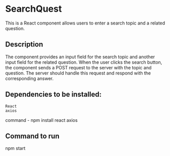 # SearchQuest
This is a React component allows users to enter a search topic and a related question. 

## Description
The component provides an input field for the search topic and another input field for the related question. 
When the user clicks the search button, the component sends a POST request to the server with the topic and question. 
The server should handle this request and respond with the corresponding answer.

## Dependencies to be installed:

```
React
axios
```

command - npm install react axios

## Command to run
npm start

